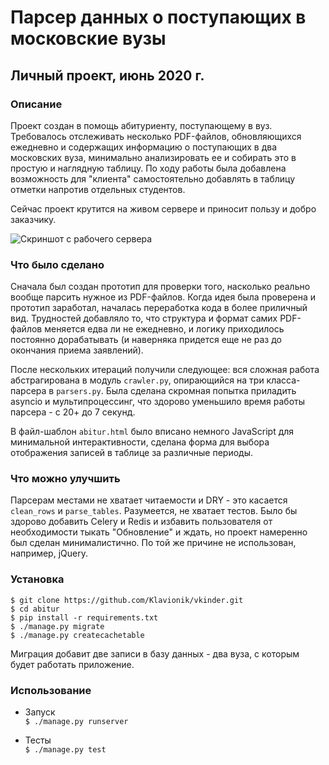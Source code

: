 # Парсер данных о поступающих в московские вузы

## Личный проект, июнь 2020 г.

### Описание

Проект создан в помощь абитуриенту, поступающему в вуз. Требовалось отслеживать несколько 
PDF-файлов, обновляющихся ежедневно и содержащих информацию о поступающих в два московских вуза, 
минимально анализировать ее и собирать это в простую и наглядную таблицу. 
По ходу работы была добавлена возможность для "клиента" самостоятельно добавлять в таблицу отметки напротив отдельных студентов.

Сейчас проект крутится на живом сервере и приносит пользу и добро заказчику.

![Скриншот с рабочего сервера](https://i.imgur.com/6sRc8Om.png)

### Что было сделано

Сначала был создан прототип для проверки того, насколько реально вообще парсить нужное из PDF-файлов.
Когда идея была проверена и прототип заработал, началась переработка кода в более приличный вид. 
Трудностей добавляло то, что структура и формат самих PDF-файлов меняется едва ли не ежедневно,
и логику приходилось постоянно дорабатывать (и наверняка придется еще не раз до окончания приема заявлений).

После нескольких итераций получили следующее: вся сложная работа абстрагирована в модуль `crawler.py`, опирающийся на три класса-парсера в `parsers.py`. Была сделана скромная попытка приладить
asyncio и мультипроцессинг, что здорово уменьшило время работы парсера - с 20+ до 7 секунд.

В файл-шаблон `abitur.html` было вписано немного JavaScript для минимальной интерактивности,
сделана форма для выбора отображения записей в таблице за различные периоды.

### Что можно улучшить

Парсерам местами не хватает читаемости и DRY - это касается `clean_rows` и `parse_tables`.
Разумеется, не хватает тестов. Было бы здорово добавить Celery и Redis и избавить пользователя
от необходимости тыкать "Обновление" и ждать, но проект намеренно был сделан минималистично.
По той же причине не использован, например, jQuery. 

### Установка

`$ git clone https://github.com/Klavionik/vkinder.git`  
`$ cd abitur`  
`$ pip install -r requirements.txt`  
`$ ./manage.py migrate`  
`$ ./manage.py createcachetable`

Миграция добавит две записи в базу данных - два вуза, с которым будет работать приложение.

### Использование

- Запуск  
  `$ ./manage.py runserver`

- Тесты  
  `$ ./manage.py test`

